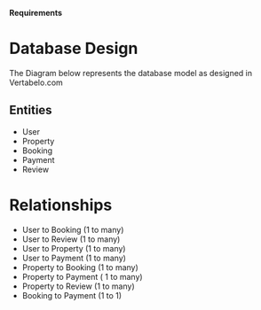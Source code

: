  **Requirements** 

# Database Design
The Diagram below represents the database model as designed in Vertabelo.com





## Entities
- User
- Property
- Booking
- Payment
- Review



# Relationships
- User to Booking (1 to many)
- User to Review (1 to many)
- User to Property (1 to many)
- User to Payment (1 to many)
- Property to Booking (1 to many)
- Property to Payment ( 1 to many)
- Property to Review (1 to many)
- Booking to Payment (1 to 1)
